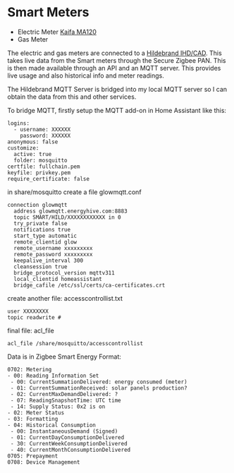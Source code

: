 # Smart Meters

* Electric Meter [Kaifa MA120](https://zigbeealliance.org/zigbee_products/kaifa-ma120-single-phase-electricity-meter-2/)
* Gas Meter

The electric and gas meters are connected to a [Hildebrand IHD/CAD](https://www.hildebrand.co.uk/our-products/display/).
This takes live data from the Smart meters through the Secure Zigbee PAN.
This is then made available through an API and an MQTT server.
This provides live usage and also historical info and meter readings.

The Hildebrand MQTT Server is bridged into my local MQTT server so I can obtain the data from this and other services.

To bridge MQTT, firstly setup the MQTT add-on in Home Assistant like this:

```
logins:
  - username: XXXXXX
    password: XXXXXX
anonymous: false
customize:
  active: true
  folder: mosquitto
certfile: fullchain.pem
keyfile: privkey.pem
require_certificate: false
```

in share/mosquitto create a file
glowmqtt.conf

```
connection glowmqtt
  address glowmqtt.energyhive.com:8883
  topic SMART/HILD/XXXXXXXXXXXX in 0
  try_private false
  notifications true
  start_type automatic
  remote_clientid glow
  remote_username xxxxxxxxx
  remote_password xxxxxxxxx
  keepalive_interval 300
  cleansession true
  bridge_protocol_version mqttv311
  local_clientid homeassistant
  bridge_cafile /etc/ssl/certs/ca-certificates.crt
```

create another file:
accesscontrollist.txt

```
user XXXXXXXX
topic readwrite #
```

final file:
acl_file
```
acl_file /share/mosquitto/accesscontrollist
```

Data is in Zigbee Smart Energy Format:

```
0702: Metering
- 00: Reading Information Set
 - 00: CurrentSummationDelivered: energy consumed (meter)
 - 01: CurrentSummationReceived: solar panels production?
 - 02: CurrentMaxDemandDelivered: ?
 - 07: ReadingSnapshotTime: UTC time
 - 14: Supply Status: 0x2 is on
- 02: Meter Status
- 03: Formatting
- 04: Historical Consumption
 - 00: InstantaneousDemand (Signed)
 - 01: CurrentDayConsumptionDelivered
 - 30: CurrentWeekConsumptionDelivered
 - 40: CurrentMonthConsumptionDelivered
0705: Prepayment
0708: Device Management
```
